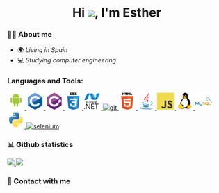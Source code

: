 <!---
![Welcome to my profile](https://github.com/esthercamacho/esthercamacho/blob/main/img/visualstudio_esther.png)
--->
<!---
- 👋 Hi, I’m @esthercamacho
- 👀 I’m interested in ...
- 🌱 I’m currently learning ...
- 💞️ I’m looking to collaborate on ...
- 📫 How to reach me ...


esthercamacho/esthercamacho is a ✨ special ✨ repository because its `README.md` (this file) appears on your GitHub profile.
You can click the Preview link to take a look at your changes.
--->

<h1 align="center">Hi <img src="https://raw.githubusercontent.com/iampavangandhi/iampavangandhi/master/gifs/Hi.gif" width="30px">, I'm Esther</h1>
<!--- <h3 align="center">A computer engineering student</h3> --->

### 👩‍💻 About me 
* 🌍 *Living in Spain*
* 💻 *Studying computer engineering* 



<h3 align="left">Languages and Tools:</h3>
<p align="left"> <a href="https://developer.android.com" target="_blank" rel="noreferrer"> <img src="https://raw.githubusercontent.com/devicons/devicon/master/icons/android/android-original-wordmark.svg" alt="android" width="40" height="40"/> </a> <a href="https://www.cprogramming.com/" target="_blank" rel="noreferrer"> <img src="https://raw.githubusercontent.com/devicons/devicon/master/icons/c/c-original.svg" alt="c" width="40" height="40"/> </a> <a href="https://www.w3schools.com/cs/" target="_blank" rel="noreferrer"> <img src="https://raw.githubusercontent.com/devicons/devicon/master/icons/csharp/csharp-original.svg" alt="csharp" width="40" height="40"/> </a> <a href="https://www.w3schools.com/css/" target="_blank" rel="noreferrer"> <img src="https://raw.githubusercontent.com/devicons/devicon/master/icons/css3/css3-original-wordmark.svg" alt="css3" width="40" height="40"/> </a> <a href="https://dotnet.microsoft.com/" target="_blank" rel="noreferrer"> <img src="https://raw.githubusercontent.com/devicons/devicon/master/icons/dot-net/dot-net-original-wordmark.svg" alt="dotnet" width="40" height="40"/> </a> <a href="https://git-scm.com/" target="_blank" rel="noreferrer"> <img src="https://www.vectorlogo.zone/logos/git-scm/git-scm-icon.svg" alt="git" width="40" height="40"/> </a> <a href="https://www.w3.org/html/" target="_blank" rel="noreferrer"> <img src="https://raw.githubusercontent.com/devicons/devicon/master/icons/html5/html5-original-wordmark.svg" alt="html5" width="40" height="40"/> </a> <a href="https://www.java.com" target="_blank" rel="noreferrer"> <img src="https://raw.githubusercontent.com/devicons/devicon/master/icons/java/java-original.svg" alt="java" width="40" height="40"/> </a> <a href="https://developer.mozilla.org/en-US/docs/Web/JavaScript" target="_blank" rel="noreferrer"> <img src="https://raw.githubusercontent.com/devicons/devicon/master/icons/javascript/javascript-original.svg" alt="javascript" width="40" height="40"/> </a> <a href="https://www.linux.org/" target="_blank" rel="noreferrer"> <img src="https://raw.githubusercontent.com/devicons/devicon/master/icons/linux/linux-original.svg" alt="linux" width="40" height="40"/> </a> <a href="https://www.mysql.com/" target="_blank" rel="noreferrer"> <img src="https://raw.githubusercontent.com/devicons/devicon/master/icons/mysql/mysql-original-wordmark.svg" alt="mysql" width="40" height="40"/> </a> <a href="https://www.python.org" target="_blank" rel="noreferrer"> <img src="https://raw.githubusercontent.com/devicons/devicon/master/icons/python/python-original.svg" alt="python" width="40" height="40"/> </a> <a href="https://www.selenium.dev" target="_blank" rel="noreferrer"> <img src="https://raw.githubusercontent.com/detain/svg-logos/780f25886640cef088af994181646db2f6b1a3f8/svg/selenium-logo.svg" alt="selenium" width="40" height="40"/> </a> </p>




<!--

### 🚀 Tech stack
* **Programming languages**

    <code><img height="50" src="https://www.vectorlogo.zone/logos/python/python-ar21.svg"></code>
    <code><img height="40" src="c-plus-plus-logo.png"></code>
    <code><img height="39" src="c-logo.png"></code>
    <code><img height="40" src="https://www.vectorlogo.zone/logos/java/java-horizontal.svg"></code>
   
* **Hardware**

    <code><img height="50" src="https://www.vectorlogo.zone/logos/raspberrypi/raspberrypi-ar21.svg"></code>
    <code><img height="50" src="https://www.vectorlogo.zone/logos/arduino/arduino-ar21.svg"></code>
    <code><img height="50" src="https://www.vectorlogo.zone/logos/nvidia/nvidia-ar21.svg"></code>
    
* **Web Development**
    
    <code><img height="50" src="https://www.vectorlogo.zone/logos/w3_html5/w3_html5-ar21.svg"></code>
    <code><img height="50" src="https://www.vectorlogo.zone/logos/w3_css/w3_css-ar21.svg"></code>
    
* **Databases**

    <code><img height="30" src="https://www.vectorlogo.zone/logos/mysql/mysql-horizontal.svg"></code>
    
   
 * **Integrated Development Environment**

    <code><img height="50" src="https://www.vectorlogo.zone/logos/visualstudio_code/visualstudio_code-ar21.svg"></code>
    <code><img height="40" src="https://www.vectorlogo.zone/logos/vim/vim-ar21.svg"></code>
 
 * **Other Tools**

    <code><img height="50" src="https://www.vectorlogo.zone/logos/influxdata/influxdata-ar21.svg"></code>
    <code><img height="50" src="https://www.vectorlogo.zone/logos/docker/docker-ar21.svg"></code>
    <code><img height="50" src="https://www.vectorlogo.zone/logos/apache_hadoop/apache_hadoop-ar21.svg"></code>
    <code><img height="50" src="https://www.vectorlogo.zone/logos/grafana/grafana-ar21.svg"></code>

--->
    
### 📊 Github statistics

<a href="https://github.com/esthercamacho">
  <img height="180em" src="https://github-readme-stats.vercel.app/api?username=esthercamacho&show_icons=true" />
  <img height="180em" src="https://github-readme-stats.vercel.app/api/top-langs/?username=esthercamacho&layout=compact&langs_count=6" />
</a>



### 📝 Contact with me

<!--
  [![email](https://user-images.githubusercontent.com/25087769/87174308-a4680f00-c2df-11ea-90b0-5fa1fa76d2f1.png)](mailto:esthercamachoc@gmail.com) &nbsp;&nbsp;
  <!---
  [![linkedin](https://user-images.githubusercontent.com/25087769/87172072-530a5080-c2dc-11ea-8e2c-8ee4dbf3394b.png)](https://www.linkedin.com/in/maria-espinosa-astilleros/) &nbsp;&nbsp;
  
  [![website](https://user-images.githubusercontent.com/25087769/87173861-0aa06200-c2df-11ea-9614-da65c9c73692.png)](https://esthercamacho.github.io/) &nbsp;&nbsp;
  --->
